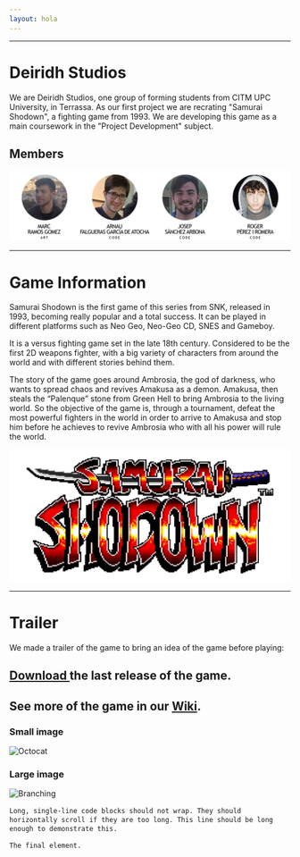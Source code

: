 ```yaml
---
layout: hola
---
```



* * *

# Deiridh Studios

We are Deiridh Studios, one group of forming students from CITM UPC University, in Terrassa. As our first project we are recrating "Samurai Shodown", a fighting game from 1993. We are developing this game as a main coursework in the "Project Development" subject.

## Members

![Branching](https://github.com/deiridh-studios/Samurai-Shodown--Project-1/blob/master/Web/All.png)

* * *

# Game Information

Samurai Shodown is the first game of this series from SNK, released in 1993, becoming really popular and a total success. It can be played in different platforms such as Neo Geo, Neo-Geo CD, SNES and Gameboy.

It is a versus fighting game set in the late 18th century. Considered to be the first 2D weapons fighter, with a big variety of characters from around the world and with different stories behind them.

The story of the game goes around Ambrosia, the god of darkness, who wants to spread chaos and revives Amakusa as a demon. Amakusa, then steals the “Palenque” stone from Green Hell to bring Ambrosia to the living world. So the objective of the game is, through a tournament, defeat the most powerful fighters in the world in order to arrive to Amakusa and stop him before he achieves to revive Ambrosia who with all his power will rule the world. 

![Branching](https://github.com/deiridh-studios/Samurai-Shodown--Project-1/blob/master/Art/Samurai%20Shodown%20LOGO.PNG)

* * *

# Trailer

We made a trailer of the game to bring an idea of the game before playing:

## [Download ](https://github.com/deiridh-studios/Samurai-Shodown--Project-1/releases) the last release of the game.
## See more of the game in our [Wiki](https://github.com/deiridh-studios/Samurai-Shodown--Project-1/wiki).


### Small image

![Octocat](https://github.githubassets.com/images/icons/emoji/octocat.png)

### Large image

![Branching](https://guides.github.com/activities/hello-world/branching.png)


```
Long, single-line code blocks should not wrap. They should horizontally scroll if they are too long. This line should be long enough to demonstrate this.
```

```
The final element.
```
